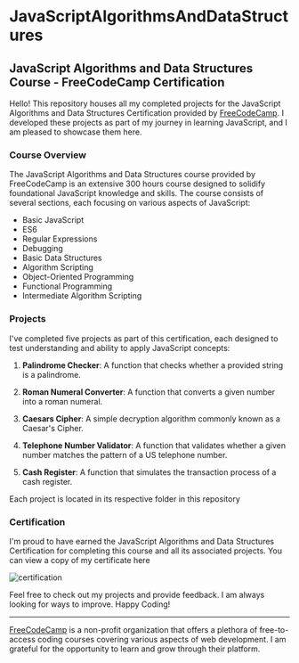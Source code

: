 # JavaScriptAlgorithmsAndDataStructures

## JavaScript Algorithms and Data Structures Course - FreeCodeCamp Certification

Hello! This repository houses all my completed projects for the JavaScript Algorithms and Data Structures Certification provided by [FreeCodeCamp](https://www.freecodecamp.org/). I developed these projects as part of my journey in learning JavaScript, and I am pleased to showcase them here. 

### Course Overview

The JavaScript Algorithms and Data Structures course provided by FreeCodeCamp is an extensive 300 hours course designed to solidify foundational JavaScript knowledge and skills. The course consists of several sections, each focusing on various aspects of JavaScript:

- Basic JavaScript
- ES6
- Regular Expressions
- Debugging
- Basic Data Structures
- Algorithm Scripting
- Object-Oriented Programming
- Functional Programming
- Intermediate Algorithm Scripting

### Projects

I've completed five projects as part of this certification, each designed to test understanding and ability to apply JavaScript concepts:

1. **Palindrome Checker**: A function that checks whether a provided string is a palindrome.

2. **Roman Numeral Converter**: A function that converts a given number into a roman numeral.

3. **Caesars Cipher**: A simple decryption algorithm commonly known as a Caesar's Cipher.

4. **Telephone Number Validator**: A function that validates whether a given number matches the pattern of a US telephone number.

5. **Cash Register**: A function that simulates the transaction process of a cash register.

Each project is located in its respective folder in this repository

### Certification

I'm proud to have earned the JavaScript Algorithms and Data Structures Certification for completing this course and all its associated projects. You can view a copy of my certificate here

![certification](https://github.com/Abena94/JavaScriptAlgorithmsAndDataStructures/assets/82619246/a9075acd-713d-4ae2-b4d6-8874863c7879)


Feel free to check out my projects and provide feedback. I am always looking for ways to improve. Happy Coding!

---

[FreeCodeCamp](https://www.freecodecamp.org/) is a non-profit organization that offers a plethora of free-to-access coding courses covering various aspects of web development. I am grateful for the opportunity to learn and grow through their platform.
